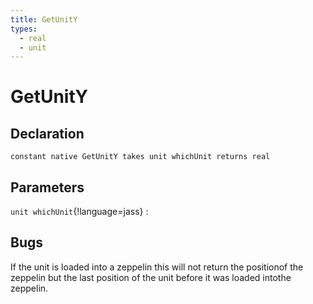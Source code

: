```yaml
---
title: GetUnitY
types:
  - real
  - unit
---
```


# GetUnitY

## Declaration

```jass
constant native GetUnitY takes unit whichUnit returns real
```

## Parameters
`unit whichUnit`{!language=jass}
: 

## Bugs 
If the unit is loaded into a zeppelin this will not return the positionof the zeppelin but the last position of the unit before it was loaded intothe zeppelin.
